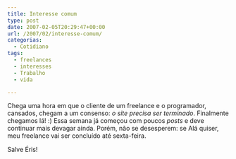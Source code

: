 ```yaml
---
title: Interesse comum
type: post
date: 2007-02-05T20:29:47+00:00
url: /2007/02/interesse-comum/
categorias:
  - Cotidiano
tags:
  - freelances
  - interesses
  - Trabalho
  - vida

---
```

Chega uma hora em que o cliente de um freelance e o programador, cansados, chegam a um consenso: _o site precisa ser terminado_. Finalmente chegamos lá! :) Essa semana já começou com poucos _posts_ e deve continuar mais devagar ainda. Porém, não se desesperem: se Alá quiser, meu freelance vai ser concluído até sexta-feira.

Salve Éris!

